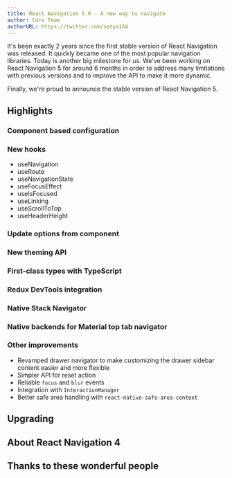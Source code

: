 ```yaml
---
title: React Navigation 5.0 - A new way to navigate
author: Core Team
authorURL: https://twitter.com/satya164
---
```


It's been exactly 2 years since the first stable version of React Navigation was released. It quickly became one of the most popular navigation libraries. Today is another big milestone for us. We've been working on React Navigation 5 for around 6 months in order to address many limitations with previous versions and to improve the API to make it more dynamic.

Finally, we're proud to announce the stable version of React Navigation 5.

## Highlights

### Component based configuration

### New hooks

- useNavigation
- useRoute
- useNavigationState
- useFocusEffect
- useIsFocused
- useLinking
- useScrollToTop
- useHeaderHeight

### Update options from component

### New theming API

### First-class types with TypeScript

### Redux DevTools integration

### Native Stack Navigator

### Native backends for Material top tab navigator

### Other improvements

- Revamped drawer navigator to make customizing the drawer sidebar content easier and more flexible
- Simpler API for reset action
- Reliable `focus` and `blur` events
- Integration with `InteractionManager`
- Better safe area handling with `react-native-safe-area-context`

## Upgrading

## About React Navigation 4

## Thanks to these wonderful people
